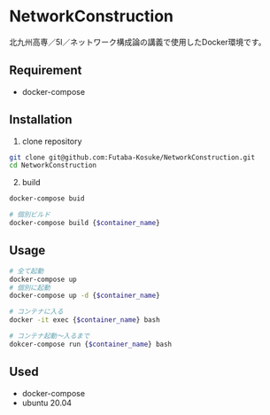 # NetworkConstruction

北九州高専／5I／ネットワーク構成論の講義で使用したDocker環境です。

## Requirement

- docker-compose
 
## Installation
 
1. clone repository
```sh
git clone git@github.com:Futaba-Kosuke/NetworkConstruction.git
cd NetworkConstruction
```

2. build
```sh
docker-compose buid

# 個別ビルド
docker-compose build {$container_name}
```
 
## Usage
 
```bash
# 全て起動
docker-compose up
# 個別に起動
docker-compose up -d {$container_name}

# コンテナに入る
docker -it exec {$container_name} bash

# コンテナ起動〜入るまで
dokcer-compose run {$container_name} bash
```

## Used
- docker-compose
- ubuntu 20.04
